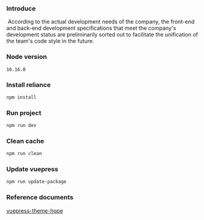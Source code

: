 ### Introduce

​	According to the actual development needs of the company, the front-end and back-end development specifications that meet the company's development status are preliminarily sorted out to facilitate the unification of the team's code style in the future.



### Node version

```text
16.16.0
```



### Install reliance

```bash
npm install
```





### Run project

```bash
npm run dev
```



### Clean cache

```bash
npm run clean
```



### Update vuepress

```bash
npm run update-package
```

### Reference documents

[vuepress-theme-hope](https://theme-hope.vuejs.press/zh/guide/)